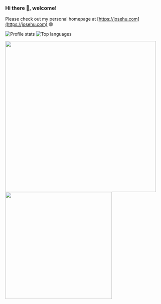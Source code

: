 ### Hi there 👋, welcome!

Please check out my personal homepage at [https://josehu.com](https://josehu.com) 😄

<!--
**josehu07/josehu07** is a ✨ _special_ ✨ repository because its `README.md` (this file) appears on your GitHub profile.

Here are some ideas to get you started:

- 🔭 I’m currently working on ...
- 🌱 I’m currently learning ...
- 👯 I’m looking to collaborate on ...
- 🤔 I’m looking for help with ...
- 💬 Ask me about ...
- 📫 How to reach me: ...
- 😄 Pronouns: ...
- ⚡ Fun fact: ...
-->

<div style="display: table;">
  <div style="display: table-cell; vertical-align: middle;">
    <img src="https://github-readme-stats.vercel.app/api?username=josehu07&count_private=true&show_icons=true&theme=gruvbox" alt="Profile stats">
    <img src="https://github-readme-stats.vercel.app/api/top-langs/?username=josehu07&layout=compact&theme=gruvbox" alt="Top languages">
  </div>
</div>

<p float="left">
  <img style="vertical-align:middle" src="https://github-readme-stats.vercel.app/api?username=josehu07&count_private=true&show_icons=true&theme=gruvbox" width="480px" />
  &nbsp; &nbsp;
  <img style="vertical-align:middle" src="https://github-readme-stats.vercel.app/api/top-langs/?username=josehu07&layout=compact&theme=gruvbox" width="340px" />
</p>
